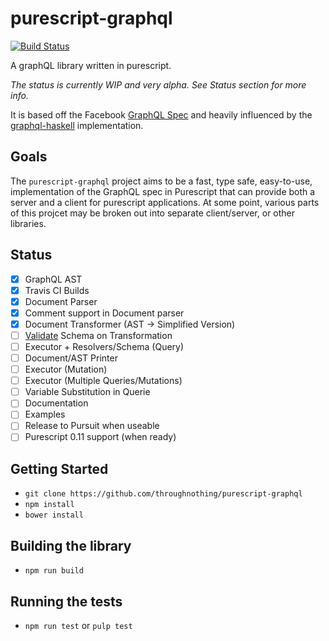 # purescript-graphql
[![Build Status](https://travis-ci.org/throughnothing/purescript-graphql.svg?branch=master)](https://travis-ci.org/throughnothing/purescript-graphql)

A graphQL library written in purescript.

_The status is currently WIP and very alpha.  See Status section for more info._

It is based off the Facebook [GraphQL Spec](https://facebook.github.io/graphql/#EnumValue)
and heavily influenced by  the
[graphql-haskell](https://github.com/jdnavarro/graphql-haskell/blob/master/Data/GraphQL/AST.hs)
implementation.

## Goals

The `purescript-graphql` project aims to be a fast, type safe, easy-to-use,
implementation of the GraphQL spec in Purescript that can provide both a
server and a client for purescript applications.  At some point, various parts
of this projcet may be broken out into separate client/server, or other libraries.

## Status
- [X] GraphQL AST
- [X] Travis CI Builds
- [X] Document Parser
- [X] Comment support in Document parser
- [X] Document Transformer (AST -> Simplified Version)
- [ ] [Validate](https://facebook.github.io/graphql/#sec-Validation) Schema on Transformation
- [ ] Executor + Resolvers/Schema (Query)
- [ ] Document/AST Printer
- [ ] Executor (Mutation)
- [ ] Executor (Multiple Queries/Mutations)
- [ ] Variable Substitution in Querie
- [ ] Documentation
- [ ] Examples
- [ ] Release to Pursuit when useable
- [ ] Purescript 0.11 support (when ready)

## Getting Started

* `git clone https://github.com/throughnothing/purescript-graphql`
* `npm install`
* `bower install`

## Building the library

* `npm run build`

## Running the tests

* `npm run test` or `pulp test`

